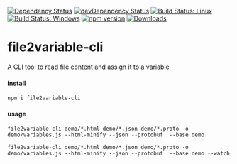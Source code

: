 [![Dependency Status](https://david-dm.org/plantain-00/file2variable-cli.svg)](https://david-dm.org/plantain-00/file2variable-cli)
[![devDependency Status](https://david-dm.org/plantain-00/file2variable-cli/dev-status.svg)](https://david-dm.org/plantain-00/file2variable-cli#info=devDependencies)
[![Build Status: Linux](https://travis-ci.org/plantain-00/file2variable-cli.svg?branch=master)](https://travis-ci.org/plantain-00/file2variable-cli)
[![Build Status: Windows](https://ci.appveyor.com/api/projects/status/github/plantain-00/file2variable-cli?branch=master&svg=true)](https://ci.appveyor.com/project/plantain-00/file2variable-cli/branch/master)
[![npm version](https://badge.fury.io/js/file2variable-cli.svg)](https://badge.fury.io/js/file2variable-cli)
[![Downloads](https://img.shields.io/npm/dm/file2variable-cli.svg)](https://www.npmjs.com/package/file2variable-cli)

# file2variable-cli
A CLI tool to read file content and assign it to a variable

#### install

`npm i file2variable-cli`

#### usage

`file2variable-cli demo/*.html demo/*.json demo/*.proto -o demo/variables.js --html-minify --json --protobuf  --base demo`

`file2variable-cli demo/*.html demo/*.json demo/*.proto -o demo/variables.js --html-minify --json --protobuf  --base demo --watch`
